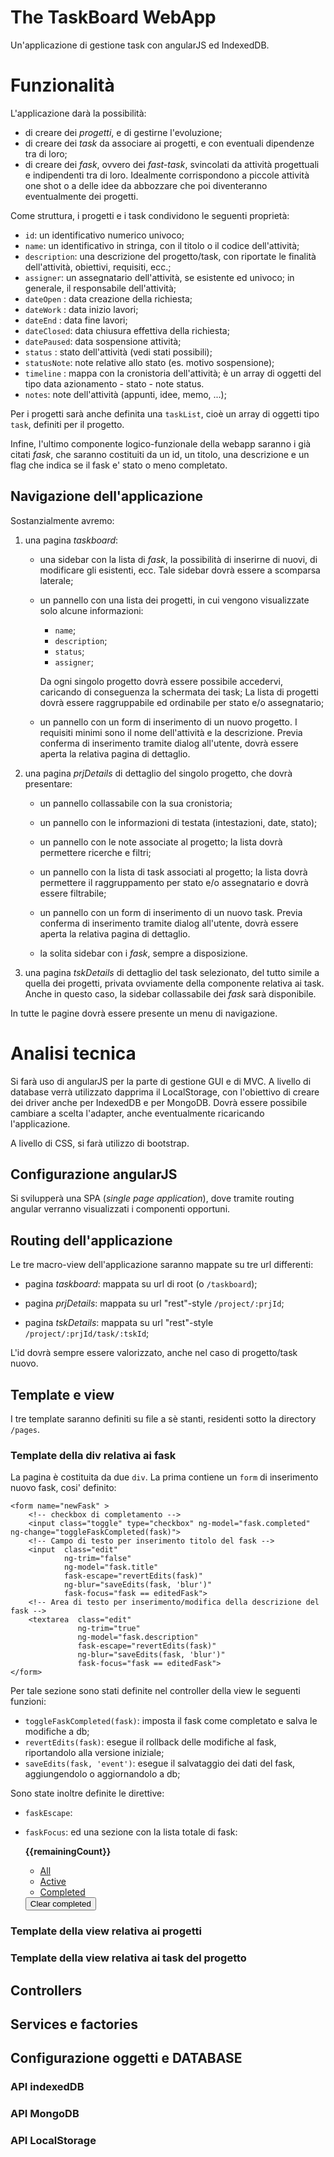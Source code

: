 # The TaskBoard WebApp

Un'applicazione di gestione task con angularJS ed IndexedDB.

# Funzionalità

L'applicazione darà la possibilità:

- di creare dei _progetti_, e di gestirne l'evoluzione;
- di creare dei _task_ da associare ai progetti, e con eventuali dipendenze
  tra di loro;
- di creare dei _fask_, ovvero dei _fast-task_, svincolati da attività
  progettuali e indipendenti tra di loro. Idealmente corrispondono a piccole
  attività one shot o a delle idee da abbozzare che poi diventeranno
  eventualmente dei progetti.

Come struttura, i progetti e i task condividono le seguenti proprietà:

- `id`: un identificativo numerico univoco;
- `name`: un identificativo in stringa, con il titolo o il codice dell'attività;
- `description`: una descrizione del progetto/task, con riportate le finalità
  dell'attività, obiettivi, requisiti, ecc.;
- `assigner`: un assegnatario dell'attività, se esistente ed univoco; in
 generale, il responsabile dell'attività;
- `dateOpen`  : data creazione della richiesta;
- `dateWork`  : data inizio lavori;
- `dateEnd`   : data fine lavori;
- `dateClosed`: data chiusura effettiva della richiesta;
- `datePaused`: data sospensione attività;
- `status`    : stato dell'attività (vedi stati possibili);
- `statusNote`: note relative allo stato (es. motivo sospensione);
- `timeline`  : mappa con la cronistoria dell'attività; è un array di oggetti
 del tipo data azionamento - stato - note status.
- `notes`: note dell'attività (appunti, idee, memo, ...);

Per i progetti sarà anche definita una `taskList`, cioè un array di oggetti
tipo `task`, definiti per il progetto.

Infine, l'ultimo componente logico-funzionale della webapp saranno i già citati
_fask_, che saranno costituiti da un id, un titolo, una descrizione e un flag
che indica se il fask e' stato o meno completato.

## Navigazione dell'applicazione

Sostanzialmente avremo:

1. una pagina _taskboard_:

    - una sidebar con la lista di _fask_, la possibilità di inserirne di nuovi,
      di modificare gli esistenti, ecc. Tale sidebar dovrà essere a scomparsa
      laterale;

    - un pannello con una lista dei progetti, in cui vengono visualizzate solo
      alcune informazioni:

        - `name`;
        - `description`;
        - `status`;
        - `assigner`;

      Da ogni singolo progetto dovrà essere possibile accedervi, caricando di
      conseguenza la schermata dei task;
      La lista di progetti dovrà essere raggruppabile ed ordinabile per stato
      e/o assegnatario;

    - un pannello con un form di inserimento di un nuovo progetto. I requisiti
      minimi sono il nome dell'attività e la descrizione. Previa conferma di
      inserimento tramite dialog all'utente, dovrà essere aperta la relativa
      pagina di dettaglio.

2. una pagina _prjDetails_ di dettaglio del singolo progetto, che dovrà
   presentare:

    - un pannello collassabile con la sua cronistoria;

    - un pannello con le informazioni di testata (intestazioni, date, stato);

    - un pannello con le note associate al progetto; la lista dovrà permettere
      ricerche e filtri;

    - un pannello con la lista di task associati al progetto; la lista dovrà
      permettere il raggruppamento per stato e/o assegnatario e dovrà essere
      filtrabile;

    - un pannello con un form di inserimento di un nuovo task. Previa conferma
    di inserimento tramite dialog all'utente, dovrà essere aperta la relativa
    pagina di dettaglio.

    - la solita sidebar con i _fask_, sempre a disposizione.

3. una pagina _tskDetails_ di dettaglio del task selezionato, del tutto simile
   a quella dei progetti, privata ovviamente della componente relativa ai task.
   Anche in questo caso, la sidebar collassabile dei _fask_ sarà disponibile.

In tutte le pagine dovrà essere presente un menu di navigazione.

# Analisi tecnica

Si farà uso di angularJS per la parte di gestione GUI e di MVC. A livello di
database verrà utilizzato dapprima il LocalStorage, con l'obiettivo di creare
dei driver anche per IndexedDB e per MongoDB.
Dovrà essere possibile cambiare a scelta l'adapter, anche eventualmente
ricaricando l'applicazione.

A livello di CSS, si farà utilizzo di bootstrap.

## Configurazione angularJS


Si svilupperà una SPA (_single page application_), dove tramite routing angular
verranno visualizzati i componenti opportuni.

## Routing dell'applicazione

Le tre macro-view dell'applicazione saranno mappate su tre url differenti:

- pagina _taskboard_: mappata su url di root (o `/taskboard`);

- pagina _prjDetails_: mappata su url "rest"-style `/project/:prjId`;

- pagina _tskDetails_: mappata su url "rest"-style
  `/project/:prjId/task/:tskId`;

L'id dovrà sempre essere valorizzato, anche nel caso di progetto/task nuovo.

## Template e view

I tre template saranno definiti su file a sè stanti, residenti sotto la
directory `/pages`.

### Template della div relativa ai fask

La pagina è costituita da due `div`. La prima contiene un `form` di inserimento
nuovo fask, cosi' definito:

    <form name="newFask" >
        <!-- checkbox di completamento -->
        <input class="toggle" type="checkbox" ng-model="fask.completed" ng-change="toggleFaskCompleted(fask)">
        <!-- Campo di testo per inserimento titolo del fask -->
        <input  class="edit"
                ng-trim="false"
                ng-model="fask.title"
                fask-escape="revertEdits(fask)"
                ng-blur="saveEdits(fask, 'blur')"
                fask-focus="fask == editedFask">
        <!-- Area di testo per inserimento/modifica della descrizione del fask -->
        <textarea  class="edit"
                   ng-trim="true"
                   ng-model="fask.description"
                   fask-escape="revertEdits(fask)"
                   ng-blur="saveEdits(fask, 'blur')"
                   fask-focus="fask == editedFask">        
    </form>

Per tale sezione sono stati definite nel controller della view le seguenti
funzioni:

- `toggleFaskCompleted(fask)`: imposta il fask come completato e salva le
   modifiche a db;
- `revertEdits(fask)`: esegue il rollback delle modifiche al fask, riportandolo
  alla versione iniziale;
- `saveEdits(fask, 'event')`: esegue il salvataggio dei dati del fask,
  aggiungendolo o aggiornandolo a db;

Sono state inoltre definite le direttive:
- `faskEscape`:
- `faskFocus`:
ed una sezione con la lista totale di fask:

    <div id="fskList" ng-show="fasks.length" ng-cloak>
        <span id="fask-count"><strong>{{remainingCount}}</strong>
            <ng-pluralize count="remainingCount" when="{ one: 'item left', other: 'items left' }"></ng-pluralize>
        </span>
        <ul id="filters">
            <li>
                <a ng-class="{selected: status == ''} " href="#/">All</a>
            </li>
            <li>
                <a ng-class="{selected: status == 'active'}" href="#/active">Active</a>
            </li>
            <li>
                <a ng-class="{selected: status == 'completed'}" href="#/completed">Completed</a>
            </li>
        </ul>
        <button id="clear-completed" ng-click="clearCompletedFasks()" ng-show="completedCount">Clear completed</button>
    </footer>

### Template della view relativa ai progetti

### Template della view relativa ai task del progetto


## Controllers

## Services e factories

## Configurazione oggetti e DATABASE

### API indexedDB

### API MongoDB

### API LocalStorage
